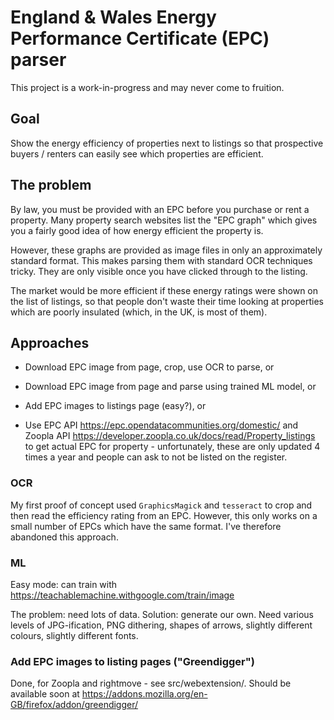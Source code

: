 # England & Wales Energy Performance Certificate (EPC) parser

This project is a work-in-progress and may never come to fruition.

## Goal

Show the energy efficiency of properties next to listings so that prospective buyers / renters can easily see which properties are efficient.

## The problem

By law, you must be provided with an EPC before you purchase or rent a property. Many property search websites list the "EPC graph" which gives you a fairly good idea of how energy efficient the property is.

However, these graphs are provided as image files in only an approximately standard format. This makes parsing them with standard OCR techniques tricky. They are only visible once you have clicked through to the listing.

The market would be more efficient if these energy ratings were shown on the list of listings, so that people don't waste their time looking at properties which are poorly insulated (which, in the UK, is most of them).

## Approaches

- Download EPC image from page, crop, use OCR to parse, or

- Download EPC image from page and parse using trained ML model, or

- Add EPC images to listings page (easy?), or

- Use EPC API https://epc.opendatacommunities.org/domestic/ and Zoopla API https://developer.zoopla.co.uk/docs/read/Property_listings to get actual EPC for property - unfortunately, these are only updated 4 times a year and people can ask to not be listed on the register.


### OCR

My first proof of concept used `GraphicsMagick` and `tesseract` to crop and then read the efficiency rating from an EPC. However, this only works on a small number of EPCs which have the same format. I've therefore abandoned this approach.

### ML

Easy mode: can train with https://teachablemachine.withgoogle.com/train/image

The problem: need lots of data. Solution: generate our own. Need various levels of JPG-ification, PNG dithering, shapes of arrows, slightly different colours, slightly different fonts.

### Add EPC images to listing pages ("Greendigger")

Done, for Zoopla and rightmove - see src/webextension/. Should be available soon at https://addons.mozilla.org/en-GB/firefox/addon/greendigger/
